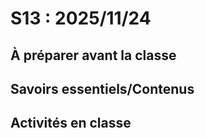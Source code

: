 # S13 : <!-- %: S13 -->2025/11/24<!-- %; -->

## À préparer avant la classe

## Savoirs essentiels/Contenus

## Activités en classe

